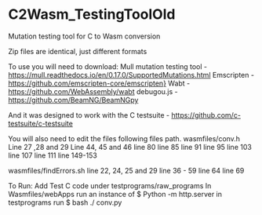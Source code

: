 # C2Wasm_TestingToolOld
Mutation testing tool for C to Wasm conversion

Zip files are identical, just different formats

To use you will need to download: Mull mutation testing tool - https://mull.readthedocs.io/en/0.17.0/SupportedMutations.html Emscripten - https://github.com/emscripten-core/emscripten} Wabt - https://github.com/WebAssembly/wabt debugou.js - https://github.com/BeamNG/BeamNGpy

And it was designed to work with the C testsuite - https://github.com/c-testsuite/c-testsuite

You will also need to edit the files following files path. wasmfiles/conv.h Line 27 ,28 and 29 Line 44, 45 and 46 line 80 line 85 line 91 line 95 line 103 line 107 line 111 line 149-153

wasmfiles/findErrors.sh line 22, 24, 25 and 29 line 36 - 59 line 64 line 69

To Run: Add Test C code under testprograms/raw_programs In Wasmfiles/webApps run an instance of $ Python -m http.server in testprograms run $ bash ./ conv.py
